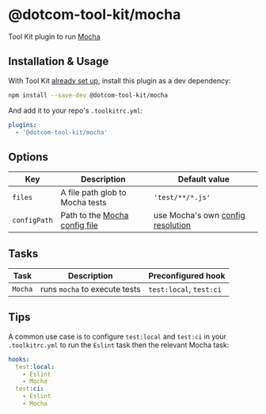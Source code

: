 # @dotcom-tool-kit/mocha

Tool Kit plugin to run [Mocha](http://mochajs.org)

## Installation & Usage

With Tool Kit [already set up](https://github.com/financial-times/dotcom-tool-kit#installing-and-using-tool-kit), install this plugin as a dev dependency:

```sh
npm install --save-dev @dotcom-tool-kit/mocha
```

And add it to your repo's `.toolkitrc.yml`:

```yml
plugins:
  - '@dotcom-tool-kit/mocha'
```

## Options

| Key | Description | Default value |
|-|-|-|
| `files` | A file path glob to Mocha tests | `'test/**/*.js'` |
| `configPath` | Path to the [Mocha config file](https://mochajs.org/#configuring-mocha-nodejs) | use Mocha's own [config resolution](https://mochajs.org/#priorities) |

## Tasks

| Task | Description | Preconfigured hook |
|-|-|-|
| `Mocha` | runs `mocha` to execute tests | `test:local`, `test:ci` |

## Tips

A common use case is to configure `test:local` and `test:ci` in your `.toolkitrc.yml` to run the `Eslint` task then the relevant Mocha task: 

```yaml
hooks:
  test:local:
    - Eslint
    - Mocha
  test:ci:
    - Eslint
    - Mocha
```
